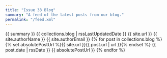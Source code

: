 ```yaml
---
title: "Issue 33 Blog"
summary: "A feed of the latest posts from our blog."
permalink: "/feed.xml"
---
```


<?xml version="1.0" encoding="utf-8"?>
<feed xmlns="http://www.w3.org/2005/Atom">
  <title>{{ title }}</title>
  <subtitle>{{ summary }}</subtitle>
  <link href="{{ site.url }}{{ permalink }}" rel="self" />
  <link href="{{ site.url }}/" />
  <updated>{{ collections.blog | rssLastUpdatedDate }}</updated>
  <id>{{ site.url }}</id>
  <author>
    <name>{{ site.authorName }}</name>
    <email>{{ site.authorEmail }}</email>
  </author>
  {% for post in collections.blog %} {% set absolutePostUrl %}{{ site.url }}{{
  post.url | url }}{% endset %}
  <entry>
    <title>{{ post.data.title }}</title>
    <link href="{{ absolutePostUrl }}" />
    <updated>{{ post.date | rssDate }}</updated>
    <id>{{ absolutePostUrl }}</id>
    <content type="html"
      ><![CDATA[ {{ post.templateContent | safe }} ]]></content
    >
  </entry>
  {% endfor %}
</feed>
